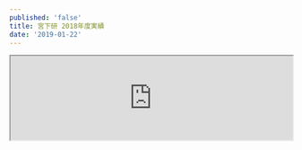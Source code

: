 ```yaml
---
published: 'false'
title: 宮下研 2018年度実績
date: '2019-01-22'
---
```

<style>
[class^="AwesomeIframe__wrapper"] { max-width: 100%; }
</style>
<iframe src="https://drive.google.com/file/d/1reNG-tvCYzPco7CP_qmS5yplN8f_Rftk/preview" width="100%"></iframe>


